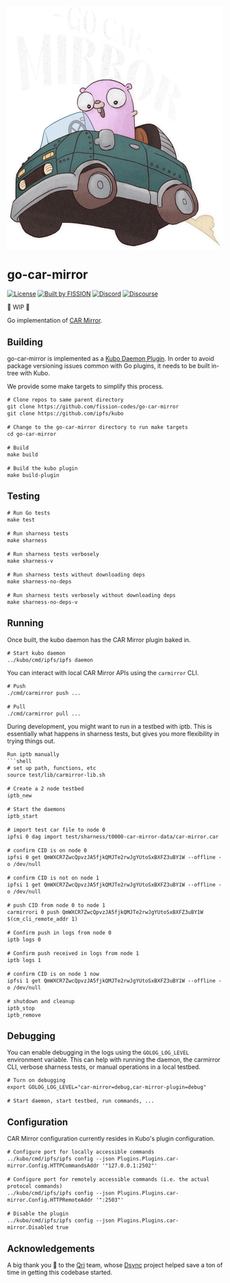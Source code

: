 ![](https://github.com/fission-codes/go-car-mirror/raw/master/assets/logo.png?sanitize=true)

# go-car-mirror

[![License](https://img.shields.io/badge/License-Apache%202.0-blue.svg)](https://github.com/fission-codes/blob/master/LICENSE)
[![Built by FISSION](https://img.shields.io/badge/⌘-Built_by_FISSION-purple.svg)](https://fission.codes)
[![Discord](https://img.shields.io/discord/478735028319158273.svg)](https://discord.gg/zAQBDEq)
[![Discourse](https://img.shields.io/discourse/https/talk.fission.codes/topics)](https://talk.fission.codes)


🚧 WIP 🚧

Go implementation of [CAR Mirror](https://github.com/fission-codes/spec/tree/main/car-pool).

## Building

go-car-mirror is implemented as a [Kubo Daemon Plugin](https://github.com/ipfs/kubo/blob/master/docs/plugins.md#daemon).
In order to avoid package versioning issues common with Go plugins, it needs to be built in-tree with Kubo.

We provide some make targets to simplify this process.

```
# Clone repos to same parent directory
git clone https://github.com/fission-codes/go-car-mirror
git clone https://github.com/ipfs/kubo

# Change to the go-car-mirror directory to run make targets
cd go-car-mirror

# Build
make build

# Build the kubo plugin
make build-plugin
```

## Testing

```
# Run Go tests
make test

# Run sharness tests
make sharness

# Run sharness tests verbosely
make sharness-v

# Run sharness tests without downloading deps
make sharness-no-deps

# Run sharness tests verbosely without downloading deps
make sharness-no-deps-v
```

## Running

Once built, the kubo daemon has the CAR Mirror plugin baked in.

```
# Start kubo daemon
../kubo/cmd/ipfs/ipfs daemon
```

You can interact with local CAR Mirror APIs using the `carmirror` CLI.

```
# Push
./cmd/carmirror push ...

# Pull
./cmd/carmirror pull ...
```

During development, you might want to run in a testbed with iptb.  This is essentially what happens in sharness tests, but gives you more flexibility in trying things out.

```
Run iptb manually
```shell
# set up path, functions, etc
source test/lib/carmirror-lib.sh

# Create a 2 node testbed
iptb_new

# Start the daemons
iptb_start

# import test car file to node 0
ipfsi 0 dag import test/sharness/t0000-car-mirror-data/car-mirror.car

# confirm CID is on node 0
ipfsi 0 get QmWXCR7ZwcQpvzJA5fjkQMJTe2rwJgYUtoSxBXFZ3uBY1W --offline -o /dev/null

# confirm CID is not on node 1
ipfsi 1 get QmWXCR7ZwcQpvzJA5fjkQMJTe2rwJgYUtoSxBXFZ3uBY1W --offline -o /dev/null

# push CID from node 0 to node 1
carmirrori 0 push QmWXCR7ZwcQpvzJA5fjkQMJTe2rwJgYUtoSxBXFZ3uBY1W $(cm_cli_remote_addr 1)

# Confirm push in logs from node 0
iptb logs 0

# Confirm push received in logs from node 1
iptb logs 1

# confirm CID is on node 1 now
ipfsi 1 get QmWXCR7ZwcQpvzJA5fjkQMJTe2rwJgYUtoSxBXFZ3uBY1W --offline -o /dev/null

# shutdown and cleanup
iptb_stop
iptb_remove
```

## Debugging

You can enable debugging in the logs using the `GOLOG_LOG_LEVEL` environment variable.  This can help with running the daemon, the carmirror CLI, verbose sharness tests, or manual operations in a local testbed.

```
# Turn on debugging
export GOLOG_LOG_LEVEL="car-mirror=debug,car-mirror-plugin=debug"

# Start daemon, start testbed, run commands, ...
```

## Configuration

CAR Mirror configuration currently resides in Kubo's plugin configuration.

```
# Configure port for locally accessible commands
../kubo/cmd/ipfs/ipfs config --json Plugins.Plugins.car-mirror.Config.HTTPCommandsAddr '"127.0.0.1:2502"'

# Configure port for remotely accessible commands (i.e. the actual protocol commands)
../kubo/cmd/ipfs/ipfs config --json Plugins.Plugins.car-mirror.Config.HTTPRemoteAddr '":2503"'

# Disable the plugin
../kubo/cmd/ipfs/ipfs config --json Plugins.Plugins.car-mirror.Disabled true
```

## Acknowledgements

A big thank you 🙏 to the [Qri](https://github.com/qri-io) team, whose [Dsync](https://github.com/qri-io/dag) project helped save a ton of time in getting this codebase started.